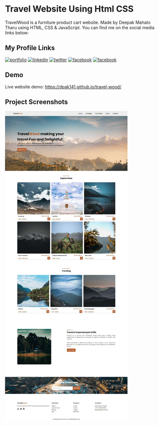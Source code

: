 ﻿# Travel Website Using Html CSS

TravelWood is a furniture product cart website. Made by Deepak Mahato Tharu using HTML, CSS & JavaScript. You can find me on the social media links below:

## My Profile Links

[![portfolio](https://img.shields.io/badge/portfolio-000?style=for-the-badge&logo=ko-fi&logoColor=white)](https://dap141.github.io/Portfolio/index.html)
[![linkedin](https://img.shields.io/badge/linkedin-0A66C2?style=for-the-badge&logo=linkedin&logoColor=white)](https://www.linkedin.com/in/dapk141//)
[![twitter](https://img.shields.io/badge/twitter-1DA1F2?style=for-the-badge&logo=twitter&logoColor=white)](https://twitter.com/dapk141/)
[![facebook](https://img.shields.io/badge/facebook-1DA1F2?style=for-the-badge&logo=facebook&logoColor=white)](https://www.facebook.com/dpak141/)
[![facebook](https://img.shields.io/badge/instagram-1DA1F2?style=for-the-badge&logo=instagram&logoColor=white)](https://www.instagram.com/dpak141/)

## Demo

Live website demo: https://dpak141.github.io/travel-wood/

## Project Screenshots

![App Screenshot](https://github.com/dpak141/travel-wood/blob/main/images/travelwood--screenshot.jpg?raw=true)
